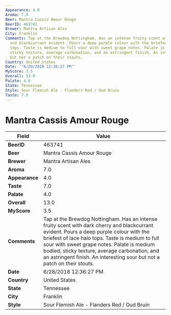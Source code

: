 ```yaml
---
Appearance: 4.0
Aroma: 7.0
Beer: Mantra Cassis Amour Rouge
BeerID: 463741
Brewer: Mantra Artisan Ales
City: Franklin
Comments: Tap at the Brewdog Nottingham. Has an intense fruity scent with dark cherry
  and blackcurrant evident. Pours a deep purple colour with the briefest of lace halo
  tops. Taste is medium to full sour with sweet grape notes. Palate is medium bodied,
  sticky texture, average carbonation, and an astringent finish. An interesting sour
  but not a patch on their stouts.
Country: United States
Date: '"6/28/2018 12:36:27 PM"'
MyScore: 3.5
Overall: 13.0
Palate: 4.0
State: Tennessee
Style: Sour Flemish Ale - Flanders Red / Oud Bruin
Taste: 7.0
---
```


# Mantra Cassis Amour Rouge

| Field         | Value |
|---------------|-------|
| **BeerID** | 463741 |
| **Beer** | Mantra Cassis Amour Rouge |
| **Brewer** | Mantra Artisan Ales |
| **Aroma** | 7.0 |
| **Appearance** | 4.0 |
| **Taste** | 7.0 |
| **Palate** | 4.0 |
| **Overall** | 13.0 |
| **MyScore** | 3.5 |
| **Comments** | Tap at the Brewdog Nottingham. Has an intense fruity scent with dark cherry and blackcurrant evident. Pours a deep purple colour with the briefest of lace halo tops. Taste is medium to full sour with sweet grape notes. Palate is medium bodied, sticky texture, average carbonation, and an astringent finish. An interesting sour but not a patch on their stouts. |
| **Date** | 6/28/2018 12:36:27 PM |
| **Country** | United States |
| **State** | Tennessee |
| **City** | Franklin |
| **Style** | Sour Flemish Ale - Flanders Red / Oud Bruin |
